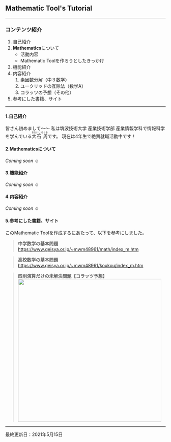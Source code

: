 ## Mathematic Tool's Tutorial
***
### コンテンツ紹介
1. 自己紹介
2. **Mathematics**について
   * 活動内容
   * Mathematic Toolを作ろうとしたきっかけ
3. 機能紹介
4. 内容紹介
   1. 素因数分解（中３数学）
   2. ユークリッドの互除法（数学A）
   3. コラッツの予想（その他）
5. 参考にした書籍、サイト
***

#### 1.自己紹介
皆さん初めまして～～
私は筑波技術大学 産業技術学部 産業情報学科で情報科学を学んでいる<ruby>大石 周<rp>（</rp><rt>おおいし めぐる</rt><rp>）</rp></ruby>です。
現在は4年生で絶賛就職活動中です！

#### 2.**Mathematics**について
*Coming soon* :relaxed:

#### 3.機能紹介
*Coming soon* :relaxed:

#### 4.内容紹介
*Coming soon* :relaxed:

#### 5.参考にした書籍、サイト
このMathematic Toolを作成するにあたって、以下を参考にしました。

> **中学数学の基本問題**
> https://www.geisya.or.jp/~mwm48961/math/index_m.htm

> **高校数学の基本問題** 
> https://www.geisya.or.jp/~mwm48961/koukou/index_m.htm

> **四則演算だけの未解決問題【コラッツ予想】** 
> <img src="https://img.youtube.com/vi/-j5ZWffcnQ0/0.jpg" width="450px">

***
最終更新日：2021年5月15日